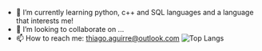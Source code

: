 - 🌱 I’m currently learning python, c++ and SQL languages and a language that interests me!
- 👯 I’m looking to collaborate on ...
- 📫 How to reach me: thiago.aguirre@outlook.com
![Top Langs](https://github-readme-stats.vercel.app/api/top-langs/?username=ThiagoAguirre&layout=compact&theme=dracula)

<!--
**ThiagoAguirre/ThiagoAguirre** is a ✨ _special_ ✨ repository because its `README.md` (this file) appears on your GitHub profile.

Here are some ideas to get you started:

-->
